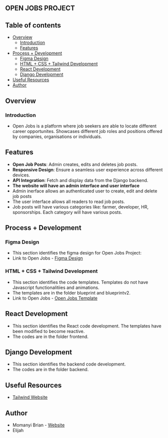 ## OPEN JOBS PROJECT

## Table of contents

- [Overview](#overview)
    - [Introduction](#introduction)
    - [Features](#features)
- [Process + Development](#process-+-development)
    - [Figma Design](#figma-design)
    - [HTML + CSS + Tailwind Development](#html-+-css+-tailwind-development)
    - [React Development](#react-development)
    - [Django Development](#django-development)
- [Useful Resources](#useful-resources)
- [Author](#author)

## Overview

### Introduction
- Open Jobs is a platform where job seekers are able to locate different career opportunites. Showcases different job roles and positions offered by companies, organisations or individuals.

## Features
- **Open Job Posts**: Admin creates, edits and deletes job posts.
- **Responsive Design**: Ensure a seamless user experience across different devices.
- **API Integration**: Fetch and display data from the Django backend.
- **The website will have an admin interface and user interface**
- Admin inerface allows an authenticated user to create, edit and delete job posts
- The user interface allows all readers to read job posts.
- Job posts will have various categories like: farmer, developer, HR, sponsorships. Each category will have various posts.

## Process + Development

### Figma Design
- This section identifies the figma design for Open Jobs Project:
- Link to Open Jobs - [Figma Design](https://www.figma.com/file/hs5jkCTTbc2Rl0gtRSqt7R/Job-Website?type=design&node-id=0%3A1&mode=design&t=gTiGKwoWEYB315ES-1)

### HTML + CSS + Tailwind Development
- This section identifies the code templates. Templates do not have Javascript functionalitiies and animations.
- The templates are in the folder blueprint and blueprintv2.
- Link to Open Jobs - [Open Jobs Template](https://momanyipoet.github.io/Open_Jobs/blueprint/build/)

## React Development
- This section identifies the React code development. The templates have been modified to become reactive. 
- The codes are in the folder frontend.

## Django Development
- This section identifies the backend code development.
- The codes are in the folder backend.



## Useful Resources
- [Tailwind Website](https://tailwindcss.com/)


## Author

- Momanyi Brian - [Website](https://momanyi-brian-portfolio.vercel.app)
- Elijah